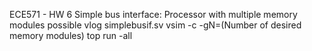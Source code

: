 ECE571 - HW 6 Simple bus interface: Processor with multiple memory modules possible 
vlog simplebusif.sv 
vsim -c -gN=(Number of desired memory modules) top 
run -all
